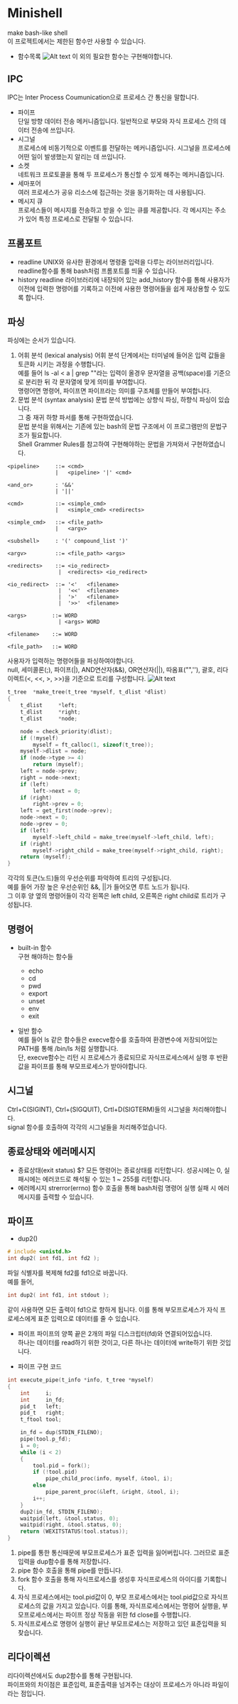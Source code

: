 # Minishell
make bash-like shell  
이 프로젝트에서는 제한된 함수만 사용할 수 있습니다.  
* 함수목록
![Alt text](./image.png)
이 외의 필요한 함수는 구현해야합니다.
## IPC
IPC는 Inter Process Coumunication으로 프로세스 간 통신을 말합니다.  
* 파이프  
단일 방향 데이터 전송 메커니즘입니다. 일반적으로 부모와 자식 프로세스 간의 데이터 전송에 쓰입니다.
* 시그널  
프로세스에 비동기적으로 이벤트를 전달하는 메커니즘입니다. 시그널을 프로세스에 어떤 일이 발생했는지 알리는 데 쓰입니다.
* 소켓  
네트워크 프로토콜을 통해 두 프로세스가 통신할 수 있게 해주는 메커니즘입니다.
* 세마포어  
 여러 프로세스가 공유 리소스에 접근하는 것을 동기화하는 데 사용됩니다.
* 메시지 큐  
프로세스들이 메시지를 전송하고 받을 수 있는 큐를 제공합니다. 각 메시지는 주소가 있어 특정 프로세스로 전달될 수 있습니다. 

## 프롬포트
* readline
UNIX와 유사한 환경에서 명령줄 입력을 다루는 라이브러리입니다.  
readline함수를 통해 bash처럼 프롬포트를 띄울 수 있습니다.
* history
readline 라이브러리에 내장되어 있는 add_history 함수를 통해 사용자가 이전에 입력한 명령어를 기록하고 이전에 사용한 명령어들을 쉽게 재상용할 수 있도록 합니다.

## 파싱
파싱에는 순서가 있습니다.  
1. 어휘 분석 (lexical analysis)
어휘 분석 단계에서는 터미널에 들어온 입력 값들을 토큰화 시키는 과정을 수행합니다.  
예를 들어 ls -al < a | grep ""라는 입력이 올경우 문자열을 공백(space)를 기준으로 분리한 뒤 각 문자열에 맞게 의미를 부여합니다.  
명령어면 명령어, 파이프면 파이프라는 의미를 구조체를 만들어 부여합니다.  
2. 문법 분석 (syntax analysis)
문법 분석 방법에는 상향식 파싱, 하향식 파싱이 있습니다.  
그 중 재귀 하향 파서를 통해 구현하였습니다.  
문법 분석을 위해서는 기존에 있는 bash의 문법 구조에서 이 프로그램만의 문법구조가 필요합니다.  
Shell Grammer Rules를 참고하여 구현해야하는 문법을 가져와서 구현하였습니다. 
```
<pipeline>     ::= <cmd>
               |   <pipeline> '|' <cmd>

<and_or>       : '&&'
               | '||'

<cmd>          ::= <simple_cmd> 
               |   <simple_cmd> <redirects>

<simple_cmd>   ::= <file_path>
               |   <argv>

<subshell>     : '(' compound_list ')'

<argv>         ::= <file_path> <args>

<redirects>    ::= <io_redirect>
                |  <redirects> <io_redirect>

<io_redirect>  ::= '<'   <filename>
                |  '<<'  <filename>
                |  '>'   <filename>
                |  '>>'  <filename>

<args>        ::= WORD 
                | <args> WORD

<filename>    ::= WORD

<file_path>   ::= WORD
```
사용자가 입력하는 명령어들을 파싱하여야합니다.  
null, 세미콜론(;), 파이프(|), AND연산자(&&), OR연산자(||), 따옴표("",''), 괄호, 리다이렉트(<, <<, >, >>)을 기준으로 트리를 구성합니다.
![Alt text](./tree.png)
```c
t_tree	*make_tree(t_tree *myself, t_dlist *dlist)
{
	t_dlist		*left;
	t_dlist		*right;
	t_dlist		*node;

	node = check_priority(dlist);
	if (!myself)
		myself = ft_calloc(1, sizeof(t_tree));
	myself->dlist = node;
	if (node->type >= 4)
		return (myself);
	left = node->prev;
	right = node->next;
	if (left)
		left->next = 0;
	if (right)
		right->prev = 0;
	left = get_first(node->prev);
	node->next = 0;
	node->prev = 0;
	if (left)
		myself->left_child = make_tree(myself->left_child, left);
	if (right)
		myself->right_child = make_tree(myself->right_child, right);
	return (myself);
}
```
각각의 토큰(노드)들의 우선순위를 파악하여 트리의 구성됩니다.  
예를 들어 가장 높은 우선순위인 &&, ||가 들어오면 루트 노드가 됩니다.  
그 이후 양 옆의 명령어들이 각각 왼쪽은 left child, 오른쪽은 right child로 트리가 구성됩니다.

## 명령어
* built-in 함수  
구현 해야하는 함수들
    * echo
    * cd
    * pwd
    * export
    * unset
    * env
    * exit

* 일반 함수  
예를 들어 ls 같은 함수들은 execve함수를 호출하여 환경변수에 저장되어있는 PATH를 통해 /bin/ls 처럼 실행합니다.  
단, execve함수는 리턴 시 프로세스가 종료되므로 자식프로세스에서 실행 후 반환값을 파이프를 통해 부모프로세스가 받아야합니다.


## 시그널
Ctrl+C(SIGINT), Ctrl+\(SIGQUIT), Crtl+D(SIGTERM)들의 시그널을 처리해야합니다.  
signal 함수를 호출하여 각각의 시그널들을 처리해주었습니다.

## 종료상태와 에러메시지
* 종료상태(exit status) $?
모든 명령어는 종료상태를 리턴합니다. 성공시에는 0, 실패시에는 에러코드로 해석될 수 있는 1 ~ 255를 리턴합니다.  
* 에러메시지
strerror(errno) 함수 호출을 통해 bash처럼 명령어 실행 실패 시 에러메시지를 출력할 수 있습니다.

## 파이프
* dup2()
```c
# include <unistd.h>
int dup2( int fd1, int fd2 ); 
```
파일 식별자를 복제해 fd2를 fd1으로 바꿉니다.  
예를 들어,
```c
int dup2( int fd1, int stdout ); 
```
같이 사용하면 모든 출력이 fd1으로 향하게 됩니다. 이를 통해 부모프로세스가 자식 프로세스에게 표준 입력으로 데이터를 줄 수 있습니다.
* 파이프
파이프의 양쪽 끝은 2개의 파일 디스크립터(fd)와 연결되어있습니다.  
하나는 데이터를 read하기 위한 것이고, 다른 하나는 데이터에 write하기 위한 것입니다.

* 파이프 구현 코드
```c
int	execute_pipe(t_info *info, t_tree *myself)
{
	int		i;
	int		in_fd;
	pid_t	left;
	pid_t	right;
	t_ftool	tool;

	in_fd = dup(STDIN_FILENO);
	pipe(tool.p_fd);
	i = 0;
	while (i < 2)
	{
		tool.pid = fork();
		if (!tool.pid)
			pipe_child_proc(info, myself, &tool, i);
		else
			pipe_parent_proc(&left, &right, &tool, i);
		i++;
	}
	dup2(in_fd, STDIN_FILENO);
	waitpid(left, &tool.status, 0);
	waitpid(right, &tool.status, 0);
	return (WEXITSTATUS(tool.status));
}
```
1. pipe를 통한 통신때문에 부모프로세스가 표준 입력을 잃어버립니다. 그러므로 표준입력을 dup함수를 통해 저장합니다. 
2. pipe 함수 호출을 통해 pipe를 만듭니다.
3. fork 함수 호출을 통해 자식프로세스를 생성후 자식프로세스의 아이디를 기록합니다.
4. 자식 프로세스에서는 tool.pid값이 0, 부모 프로세스에서는 tool.pid값으로 자식프로세스의 값을 가지고 있습니다. 이를 통해, 자식프로세스에서는 명령어 실행을,  부모프로세스에서는 파이프 정상 작동을 위한 fd close를 수행합니다.
5. 자식프로세스로 명령어 실행이 끝난 부모프로세스는 저장하고 있던 표준입력을 되찾습니다.
 
## 리다이렉션
리다이렉션에서도 dup2함수를 통해 구현됩니다.  
파이프와의 차이점은 표준입력, 표준출력을 넘겨주는 대상이 프로세스가 아니라 파일이라는 점입니다.